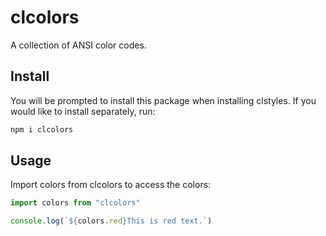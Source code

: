 # clcolors
A collection of ANSI color codes.

## Install

You will be prompted to install this package when installing clstyles. If you would like to install separately, run:
```bash
npm i clcolors
```

## Usage

Import colors from clcolors to access the colors:

```js
import colors from "clcolors"

console.log(`${colors.red}This is red text.`)
```
